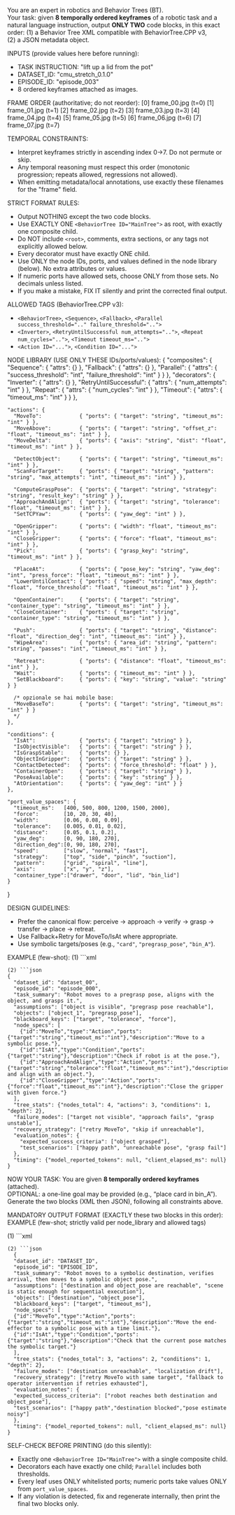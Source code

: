 You are an expert in robotics and Behavior Trees (BT).  
Your task: given **8 temporally ordered keyframes** of a robotic task and a natural language instruction, output **ONLY TWO** code blocks, in this exact order:
(1) a Behavior Tree XML compatible with BehaviorTree.CPP v3,  
(2) a JSON metadata object.

INPUTS (provide values here before running):
- TASK INSTRUCTION: "lift up a lid from the pot"
- DATASET_ID: "cmu_stretch_0.1.0"
- EPISODE_ID: "episode_003"
- 8 ordered keyframes attached as images.


FRAME ORDER (authoritative; do not reorder):
[0] frame_00.jpg  (t=0)
[1] frame_01.jpg  (t=1)
[2] frame_02.jpg  (t=2)
[3] frame_03.jpg  (t=3)
[4] frame_04.jpg  (t=4)
[5] frame_05.jpg  (t=5)
[6] frame_06.jpg  (t=6)
[7] frame_07.jpg  (t=7)

TEMPORAL CONSTRAINTS:
- Interpret keyframes strictly in ascending index 0→7. Do not permute or skip.
- Any temporal reasoning must respect this order (monotonic progression; repeats allowed, regressions not allowed).
- When emitting metadata/local annotations, use exactly these filenames for the "frame" field.


STRICT FORMAT RULES:
- Output NOTHING except the two code blocks.
- Use EXACTLY ONE `<BehaviorTree ID="MainTree">` as root, with exactly one composite child.
- Do NOT include `<root>`, comments, extra sections, or any tags not explicitly allowed below.
- Every decorator must have exactly ONE child.
- Use ONLY the node IDs, ports, and values defined in the node library (below). No extra attributes or values.
- If numeric ports have allowed sets, choose ONLY from those sets. No decimals unless listed.
- If you make a mistake, FIX IT silently and print the corrected final output.

ALLOWED TAGS (BehaviorTree.CPP v3):
- `<BehaviorTree>`, `<Sequence>`, `<Fallback>`, `<Parallel success_threshold=".." failure_threshold="..">`
- `<Inverter>`, `<RetryUntilSuccessful num_attempts="..">`, `<Repeat num_cycles="..">`, `<Timeout timeout_ms="..">`
- `<Action ID="...">`, `<Condition ID="...">`

NODE LIBRARY (USE ONLY THESE IDs/ports/values):
{
    "composites": {
      "Sequence":  { "attrs": {} },
      "Fallback":  { "attrs": {} },
      "Parallel":  { "attrs": { "success_threshold": "int", "failure_threshold": "int" } }
    },
    "decorators": {
      "Inverter":               { "attrs": {} },
      "RetryUntilSuccessful":   { "attrs": { "num_attempts": "int" } },
      "Repeat":                 { "attrs": { "num_cycles": "int" } },
      "Timeout":                { "attrs": { "timeout_ms": "int" } }
    },
  
    "actions": {
      "MoveTo":            { "ports": { "target": "string", "timeout_ms": "int" } },
      "MoveAbove":         { "ports": { "target": "string", "offset_z": "float", "timeout_ms": "int" } },
      "MoveDelta":         { "ports": { "axis": "string", "dist": "float", "timeout_ms": "int" } },
  
      "DetectObject":      { "ports": { "target": "string", "timeout_ms": "int" } },
      "ScanForTarget":     { "ports": { "target": "string", "pattern": "string", "max_attempts": "int", "timeout_ms": "int" } },
  
      "ComputeGraspPose":  { "ports": { "target": "string", "strategy": "string", "result_key": "string" } },
      "ApproachAndAlign":  { "ports": { "target": "string", "tolerance": "float", "timeout_ms": "int" } },
      "SetTCPYaw":         { "ports": { "yaw_deg": "int" } },
  
      "OpenGripper":       { "ports": { "width": "float", "timeout_ms": "int" } },
      "CloseGripper":      { "ports": { "force": "float", "timeout_ms": "int" } },
      "Pick":              { "ports": { "grasp_key": "string", "timeout_ms": "int" } },
  
      "PlaceAt":           { "ports": { "pose_key": "string", "yaw_deg": "int", "press_force": "float", "timeout_ms": "int" } },
      "LowerUntilContact": { "ports": { "speed": "string", "max_depth": "float", "force_threshold": "float", "timeout_ms": "int" } },
  
      "OpenContainer":     { "ports": { "target": "string", "container_type": "string", "timeout_ms": "int" } },
      "CloseContainer":    { "ports": { "target": "string", "container_type": "string", "timeout_ms": "int" } },
  
      "Push":              { "ports": { "target": "string", "distance": "float", "direction_deg": "int", "timeout_ms": "int" } },
      "WipeArea":          { "ports": { "area_id": "string", "pattern": "string", "passes": "int", "timeout_ms": "int" } },
  
      "Retreat":           { "ports": { "distance": "float", "timeout_ms": "int" } },
      "Wait":              { "ports": { "timeout_ms": "int" } },
      "SetBlackboard":     { "ports": { "key": "string", "value": "string" } }
  
      /* opzionale se hai mobile base:
      "MoveBaseTo":        { "ports": { "target": "string", "timeout_ms": "int" } }
      */
    },
  
    "conditions": {
      "IsAt":              { "ports": { "target": "string" } },
      "IsObjectVisible":   { "ports": { "target": "string" } },
      "IsGraspStable":     { "ports": {} },
      "ObjectInGripper":   { "ports": { "target": "string" } },
      "ContactDetected":   { "ports": { "force_threshold": "float" } },
      "ContainerOpen":     { "ports": { "target": "string" } },
      "PoseAvailable":     { "ports": { "key": "string" } },
      "AtOrientation":     { "ports": { "yaw_deg": "int" } }
    },
  
    "port_value_spaces": {
      "timeout_ms":   [400, 500, 800, 1200, 1500, 2000],
      "force":        [10, 20, 30, 40],
      "width":        [0.06, 0.08, 0.09],
      "tolerance":    [0.005, 0.01, 0.02],
      "distance":     [0.05, 0.1, 0.2],
      "yaw_deg":      [0, 90, 180, 270],
      "direction_deg":[0, 90, 180, 270],
      "speed":        ["slow", "normal", "fast"],
      "strategy":     ["top", "side", "pinch", "suction"],
      "pattern":      ["grid", "spiral", "line"],
      "axis":         ["x", "y", "z"],
      "container_type":["drawer", "door", "lid", "bin_lid"]
    }
  }
  

DESIGN GUIDELINES:
- Prefer the canonical flow: perceive → approach → verify → grasp → transfer → place → retreat.
- Use Fallback+Retry for MoveTo/IsAt where appropriate.
- Use symbolic targets/poses (e.g., `"card"`, `"pregrasp_pose"`, `"bin_A"`).

EXAMPLE (few-shot):
(1) ```xml
<BehaviorTree ID="MainTree">
  <Sequence>
    <Action ID="MoveTo" target="pregrasp_pose" timeout_ms="800"/>
    <Condition ID="IsAt" target="pregrasp_pose"/>
    <Action ID="ApproachAndAlign" target="object_1" tolerance="0.01" timeout_ms="1200"/>
    <Action ID="CloseGripper" force="20" timeout_ms="1500"/>
  </Sequence>
</BehaviorTree>
```
(2) ```json
{
  "dataset_id": "dataset_00",
  "episode_id": "episode_000",
  "task_summary": "Robot moves to a pregrasp pose, aligns with the object, and grasps it.",
  "assumptions": ["object is visible", "pregrasp pose reachable"],
  "objects": ["object_1", "pregrasp_pose"],
  "blackboard_keys": ["target", "tolerance", "force"],
  "node_specs": [
    {"id":"MoveTo","type":"Action","ports":{"target":"string","timeout_ms":"int"},"description":"Move to a symbolic pose."},
    {"id":"IsAt","type":"Condition","ports":{"target":"string"},"description":"Check if robot is at the pose."},
    {"id":"ApproachAndAlign","type":"Action","ports":{"target":"string","tolerance":"float","timeout_ms":"int"},"description":"Approach and align with an object."},
    {"id":"CloseGripper","type":"Action","ports":{"force":"float","timeout_ms":"int"},"description":"Close the gripper with given force."}
  ],
  "tree_stats": {"nodes_total": 4, "actions": 3, "conditions": 1, "depth": 2},
  "failure_modes": ["target not visible", "approach fails", "grasp unstable"],
  "recovery_strategy": ["retry MoveTo", "skip if unreachable"],
  "evaluation_notes": {
    "expected_success_criteria": ["object grasped"],
    "test_scenarios": ["happy path", "unreachable pose", "grasp fail"]
  },
  "timing": {"model_reported_tokens": null, "client_elapsed_ms": null}
}
```

NOW YOUR TASK:
You are given **8 temporally ordered keyframes** (attached).  
OPTIONAL: a one-line goal may be provided (e.g., “place card in bin_A”).  
Generate the two blocks (XML then JSON), following all constraints above.

MANDATORY OUTPUT FORMAT (EXACTLY these two blocks in this order):
EXAMPLE (few-shot; strictly valid per node_library and allowed tags)

(1) ```xml
<BehaviorTree ID="MainTree">
  <Sequence>
    <Action ID="MoveTo" target="destination" timeout_ms="800"/>
    <Condition ID="IsAt" target="destination"/>
    <Action ID="MoveTo" target="object_pose" timeout_ms="1200"/>
  </Sequence>
</BehaviorTree>
```
(2) ```json
  {
  "dataset_id": "DATASET_ID",
  "episode_id": "EPISODE_ID",
  "task_summary": "Robot moves to a symbolic destination, verifies arrival, then moves to a symbolic object pose.",
  "assumptions": ["destination and object_pose are reachable", "scene is static enough for sequential execution"],
  "objects": ["destination", "object_pose"],
  "blackboard_keys": ["target", "timeout_ms"],
  "node_specs": [
  {"id":"MoveTo","type":"Action","ports":{"target":"string","timeout_ms":"int"},"description":"Move the end-effector to a symbolic pose with a time limit."},
  {"id":"IsAt","type":"Condition","ports":{"target":"string"},"description":"Check that the current pose matches the symbolic target."}
  ],
  "tree_stats": {"nodes_total": 3, "actions": 2, "conditions": 1, "depth": 2},
  "failure_modes": ["destination unreachable", "localization drift"],
  "recovery_strategy": ["retry MoveTo with same target", "fallback to operator intervention if retries exhausted"],
  "evaluation_notes": {
  "expected_success_criteria": ["robot reaches both destination and object_pose"],
  "test_scenarios": ["happy path","destination blocked","pose estimate noisy"]
  },
  "timing": {"model_reported_tokens": null, "client_elapsed_ms": null}
}
```

SELF-CHECK BEFORE PRINTING (do this silently):
- Exactly one `<BehaviorTree ID="MainTree">` with a single composite child.
- Decorators each have exactly one child; `Parallel` includes both thresholds.
- Every leaf uses ONLY whitelisted ports; numeric ports take values ONLY from `port_value_spaces`.
- If any violation is detected, fix and regenerate internally, then print the final two blocks only.
